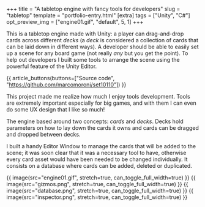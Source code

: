+++
title = "A tabletop engine with fancy tools for developers"
slug = "tabletop"
template = "portfolio-entry.html"
[extra]
tags = ["Unity", "C#"]
opt_preview_img = ["engine01.gif", "default", 5, 1]
+++

This is a tabletop engine made with Unity: a player can drag-and-drop cards across different *decks* (a *deck* is considered a collection of cards that can be laid down in different ways). A developer should be able to easily set up a scene for any board game (not really *any* but you get the point). To help out developers I built some tools to arrange the scene using the powerful feature of the Unity Editor.

{{ article_buttons(buttons=["Source code", "https://github.com/marcomoroni/set10110"]) }}

This project made me realize how much I enjoy tools development. Tools are extremely important especially for big games, and with them I can even do some UX design that I like so much!

The engine based around two concepts: *cards* and *decks*. Decks hold parameters on how to lay down the cards it owns and cards can be dragged and dropped between decks.

I built a handy Editor Window to manage the cards that will be added to the scene; it was soon clear that it was a necessary tool to have, otherwise every card asset would have been needed to be changed individually. It consists on a database where cards can be added, deleted or duplicated.

{{ image(src="engine01.gif", stretch=true, can_toggle_full_width=true) }}
{{ image(src="gizmos.png", stretch=true, can_toggle_full_width=true) }}
{{ image(src="database.png", stretch=true, can_toggle_full_width=true) }}
{{ image(src="inspector.png", stretch=true, can_toggle_full_width=true) }}
